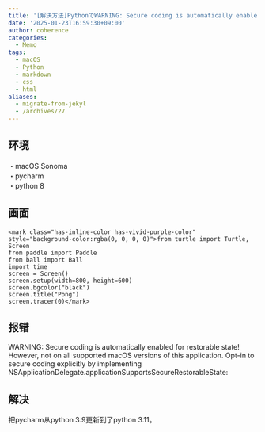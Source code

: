 ```yaml
---
title: '[解決方法]PythonでWARNING: Secure coding is automatically enabled for restorable state.'
date: '2025-01-23T16:59:30+09:00'
author: coherence
categories:
  - Memo
tags:
  - macOS
  - Python
  - markdown
  - css
  - html
aliases:
  - migrate-from-jekyl
  - /archives/27
---
```


## 环境

・macOS Sonoma  
・pycharm  
・python 8

## 画面 

```
<mark class="has-inline-color has-vivid-purple-color" style="background-color:rgba(0, 0, 0, 0)">from turtle import Turtle, Screen
from paddle import Paddle
from ball import Ball
import time
screen = Screen()
screen.setup(width=800, height=600)
screen.bgcolor("black")
screen.title("Pong")
screen.tracer(0)</mark>
```

## 报错

WARNING: Secure coding is automatically enabled for restorable state! However, not on all supported macOS versions of this application. Opt-in to secure coding explicitly by implementing NSApplicationDelegate.applicationSupportsSecureRestorableState:  

## 解决

把pycharm从python 3.9更新到了python 3.11。
